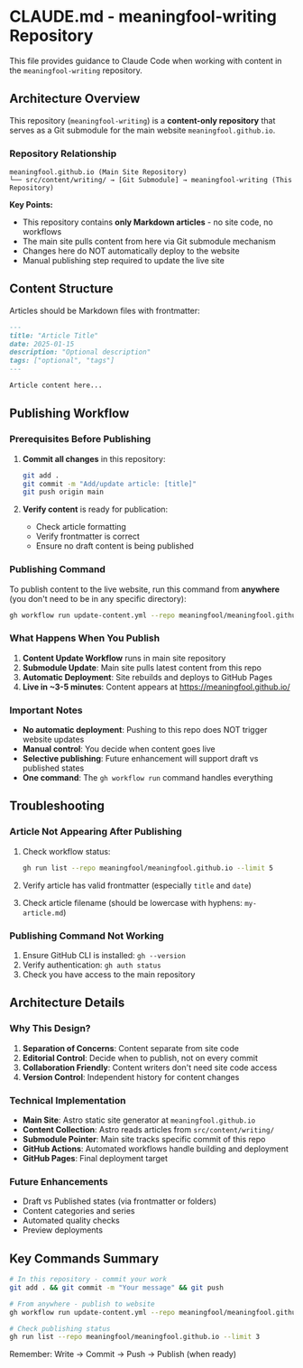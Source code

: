 # CLAUDE.md - meaningfool-writing Repository

This file provides guidance to Claude Code when working with content in the `meaningfool-writing` repository.

## Architecture Overview

This repository (`meaningfool-writing`) is a **content-only repository** that serves as a Git submodule for the main website `meaningfool.github.io`.

### Repository Relationship

```
meaningfool.github.io (Main Site Repository)
└── src/content/writing/ → [Git Submodule] → meaningfool-writing (This Repository)
```

**Key Points:**
- This repository contains **only Markdown articles** - no site code, no workflows
- The main site pulls content from here via Git submodule mechanism
- Changes here do NOT automatically deploy to the website
- Manual publishing step required to update the live site

## Content Structure

Articles should be Markdown files with frontmatter:

```markdown
---
title: "Article Title"
date: 2025-01-15
description: "Optional description"
tags: ["optional", "tags"]
---

Article content here...
```

## Publishing Workflow

### Prerequisites Before Publishing

1. **Commit all changes** in this repository:
   ```bash
   git add .
   git commit -m "Add/update article: [title]"
   git push origin main
   ```

2. **Verify content** is ready for publication:
   - Check article formatting
   - Verify frontmatter is correct
   - Ensure no draft content is being published

### Publishing Command

To publish content to the live website, run this command from **anywhere** (you don't need to be in any specific directory):

```bash
gh workflow run update-content.yml --repo meaningfool/meaningfool.github.io
```

### What Happens When You Publish

1. **Content Update Workflow** runs in main site repository
2. **Submodule Update**: Main site pulls latest content from this repo
3. **Automatic Deployment**: Site rebuilds and deploys to GitHub Pages
4. **Live in ~3-5 minutes**: Content appears at https://meaningfool.github.io/

### Important Notes

- **No automatic deployment**: Pushing to this repo does NOT trigger website updates
- **Manual control**: You decide when content goes live
- **Selective publishing**: Future enhancement will support draft vs published states
- **One command**: The `gh workflow run` command handles everything


## Troubleshooting

### Article Not Appearing After Publishing

1. Check workflow status:
   ```bash
   gh run list --repo meaningfool/meaningfool.github.io --limit 5
   ```

2. Verify article has valid frontmatter (especially `title` and `date`)

3. Check article filename (should be lowercase with hyphens: `my-article.md`)

### Publishing Command Not Working

1. Ensure GitHub CLI is installed: `gh --version`
2. Verify authentication: `gh auth status`
3. Check you have access to the main repository

## Architecture Details

### Why This Design?

1. **Separation of Concerns**: Content separate from site code
2. **Editorial Control**: Decide when to publish, not on every commit
3. **Collaboration Friendly**: Content writers don't need site code access
4. **Version Control**: Independent history for content changes

### Technical Implementation

- **Main Site**: Astro static site generator at `meaningfool.github.io`
- **Content Collection**: Astro reads articles from `src/content/writing/`
- **Submodule Pointer**: Main site tracks specific commit of this repo
- **GitHub Actions**: Automated workflows handle building and deployment
- **GitHub Pages**: Final deployment target

### Future Enhancements

- Draft vs Published states (via frontmatter or folders)
- Content categories and series
- Automated quality checks
- Preview deployments

## Key Commands Summary

```bash
# In this repository - commit your work
git add . && git commit -m "Your message" && git push

# From anywhere - publish to website
gh workflow run update-content.yml --repo meaningfool/meaningfool.github.io

# Check publishing status
gh run list --repo meaningfool/meaningfool.github.io --limit 3
```

Remember: Write → Commit → Push → Publish (when ready)